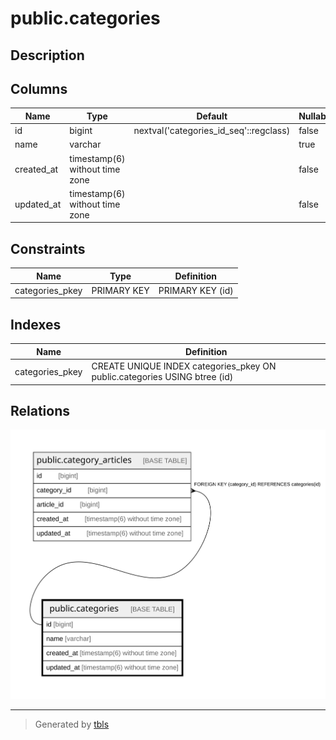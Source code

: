 # public.categories

## Description

## Columns

| Name | Type | Default | Nullable | Children | Parents | Comment |
| ---- | ---- | ------- | -------- | -------- | ------- | ------- |
| id | bigint | nextval('categories_id_seq'::regclass) | false | [public.category_articles](public.category_articles.md) |  |  |
| name | varchar |  | true |  |  |  |
| created_at | timestamp(6) without time zone |  | false |  |  |  |
| updated_at | timestamp(6) without time zone |  | false |  |  |  |

## Constraints

| Name | Type | Definition |
| ---- | ---- | ---------- |
| categories_pkey | PRIMARY KEY | PRIMARY KEY (id) |

## Indexes

| Name | Definition |
| ---- | ---------- |
| categories_pkey | CREATE UNIQUE INDEX categories_pkey ON public.categories USING btree (id) |

## Relations

![er](public.categories.svg)

---

> Generated by [tbls](https://github.com/k1LoW/tbls)
